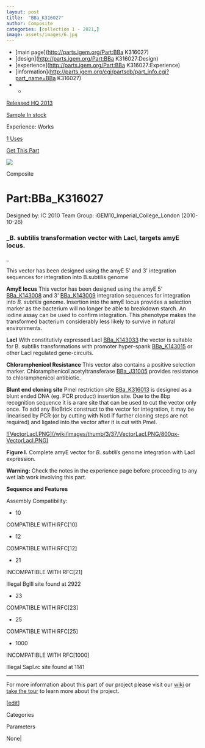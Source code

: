 ```yaml
---
layout: post
title:  "BBa_K316027"
author: Composite
categories: [collection 1 - 2021,] 
image: assets/images/6.jpg
---
```



  * [main page](http://parts.igem.org/Part:BBa K316027)
  * [design](http://parts.igem.org/Part:BBa K316027:Design)
  * [experience](http://parts.igem.org/Part:BBa K316027:Experience)
  * [information](http://parts.igem.org/cgi/partsdb/part_info.cgi?part_name=BBa K316027)
  *   * 

[Released HQ 2013](http://parts.igem.org/Help:Part_Status_Box)

[Sample In stock](http://parts.igem.org/Help:Part_Status_Box)

Experience: Works

[1 Uses](http://parts.igem.org/partsdb/uses.cgi?part=BBa_K316027)

[ Get This Part](http://parts.igem.org/partsdb/get_part.cgi?part=BBa_K316027)

![](http://parts.igem.org/images/partbypart/icon_composite.png)

Composite

# Part:BBa_K316027

Designed by: IC 2010 Team   Group: iGEM10_Imperial_College_London
(2010-10-26)

  

### _B. subtilis transformation vector with LacI, targets amyE locus.

_

This vector has been designed using the amyE 5' and 3' integration sequences
for integration into B.subtilis genome

  
**AmyE locus** This vector has been designed using the amyE 5'
[BBa_K143008](http://parts.igem.org/wiki/index.php/Part:BBa_K143008
"BBa_K143008") and 3'
[BBa_K143009](http://parts.igem.org/wiki/index.php/Part:BBa_K143009
"BBa_K143009") integration sequences for integration into _B. subtilis_
genome. Insertion into the amyE locus provides a selection marker as the
bacterium will no longer be able to breakdown starch. An iodine assay can be
used to confirm integration. This phenotype makes the transformed bacterium
considerably less likely to survive in natural environments.

  
**LacI** With constitutivly expressed LacI
[BBa_K143033](http://parts.igem.org/wiki/index.php/Part:BBa_K143033
"BBa_K143033") the vector is suitable for B. subtilis transformations with
promoter hyper-spank
[BBa_K143015](http://parts.igem.org/wiki/index.php/Part:BBa_K143015
"BBa_K143015") or other LacI regulated gene-circuits.

  
**Chloramphenicol Resistance** This vector also contains a positive selection
marker. Chloramphenicol acetyltransferase
[BBa_J31005](http://parts.igem.org/wiki/index.php/Part:BBa_J31005
"BBa_J31005") provides resistance to chloramphenicol antibiotic.

  
**Blunt end cloning site** PmeI restriction site
[BBa_K316013](http://parts.igem.org/wiki/index.php/Part:BBa_K316013
"BBa_K316013") is designed as a blunt ended DNA (eg. PCR product) insertion
site. Due to the 8bp recognition sequence it is a rare site that can be used
to cut the vector only once. To add any BioBrick construct to the vector for
integration, it may be linearised by PCR (or by cutting with NotI if further
cloning steps are not required) and ligated into the vector after it is cut
with PmeI.

  

[![VectorLacI.PNG](/wiki/images/thumb/3/37/VectorLacI.PNG/800px-
VectorLacI.PNG)](/File:VectorLacI.PNG)

**Figure I.** Complete amyE vector for _B. subtilis_ genome integration with
LacI expression.

**Warning:** Check the notes in the experience page before proceeding to any
wet lab work involving this part.

**Sequence and Features**

  

Assembly Compatibility:

  * 10

COMPATIBLE WITH RFC[10]

  * 12

COMPATIBLE WITH RFC[12]

  * 21

INCOMPATIBLE WITH RFC[21]

Illegal BglII site found at 2922  

  * 23

COMPATIBLE WITH RFC[23]

  * 25

COMPATIBLE WITH RFC[25]

  * 1000

INCOMPATIBLE WITH RFC[1000]

Illegal SapI.rc site found at 1141  

  

* * *

For more information about this part of our project please visit our
[wiki](http://2010.igem.org/Team:Imperial_College_London/Strategy) or [take
the tour](http://2010.igem.org/Team:Imperial_College_London/Tour/Page_One) to
learn more about the project.

  

[[edit](http://parts.igem.org/partsdb/part_info.cgi?part_name=BBa_K316027)]

Categories

Parameters

None|

